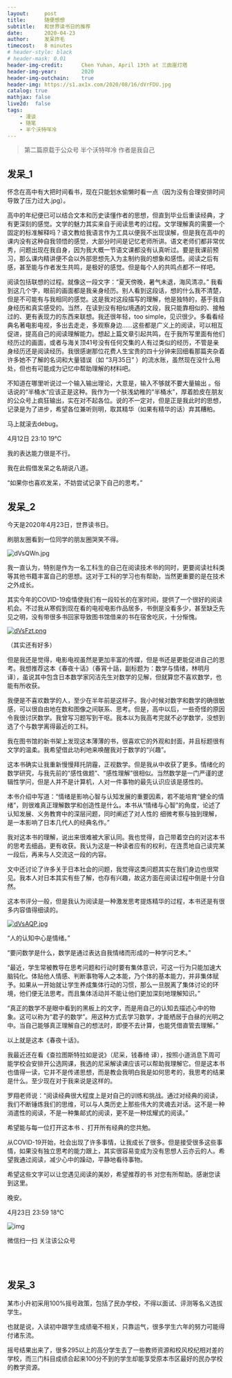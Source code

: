 ```yaml
---
layout:     post
title:      随便想想
subtitle:   和世界读书日的推荐
date:       2020-04-23
author:     发呆炸毛
timecost:   8 minutes
# header-style: black
# header-mask: 0.01
header-img-credit:      Chen Yuhan, April 13th at 三囱崖灯塔
header-img-year:        2020
header-img-outchain:    true
header-img: https://s1.ax1x.com/2020/08/16/dVrFDU.jpg
catalog: true
mathjax: false
live2d:  false
tags:
    - 漫谈
    - 随笔
    - 半个沃特咩冷
---
```


> 第二篇原载于公众号 半个沃特咩冷 作者是我自己

## 发呆_1

怀念在高中有大把时间看书，现在只能划水偷懒时看一点（因为没有合理安排时间导致了压力过大.jpg）。

高中的年纪便已可以结合文本和历史读懂作者的思想，但直到毕业后重读经典，才有更深刻的感觉。文学的魅力其实来自于阅读思考的过程。文学理解真的需要一个固定的标准解释吗？语文教给我语言作为工具以便我不出现误解，但是我在高中的课内没有这种自我领悟的感觉，大部分时间是记忆老师所讲。语文老师们都非常优秀，问题出现在我自身，因为我大概一节语文课都没有认真听过。要是我课前预习，那么课内精讲便不会以外部思想先入为主制约我的想象和感悟。阅读之后有感，甚至能与作者发生共鸣，是极好的感觉。但是每个人的共鸣点都不一样吧。

阅读包括联想的过程。就像这一段文字：“夏天傍晚，暑气未退，海风清凉。” 我看到这几个字，眼前的画面都是我亲身经历。别人看到这段话，想的什么我不清楚，但是不可能有与我相同的感觉。这是我对这段描写的理解，他是独特的，基于我自身经历和真实感受的。当然，在读到没有相似境遇的文段，我只能靠相似的、接触过的、更有表现力的东西来联想。我还很年轻，too simple，见识很少。多看看经典名著电影电视，多出去走走，多观察身边……这些都是广义上的阅读，可以相互促进，提高自己的阅读理解能力。想起上篇文章引起共鸣，在于我所写里面有他们经历过的画面，或者与海关顶41号没有任何交集的人有过类似的经历，不管是亲身经历还是阅读经历。我很感谢那位花费人生宝贵的四十分钟来回细看那篇夹杂着许多她不了解的名词和大量错误（如 “3月35日” ）的流水账，虽然现在没什么用处，但也有可能成为记忆中帮助理解的材料吧。

不知道在哪里听说过一个输入输出理论，大意是，输入不够就不要大量输出 。俗话说的“半桶水”应该正是这种。我作为一个肤浅幼稚的“半桶水”，厚着脸皮在朋友的公众号上疯狂输出，实在对不起各位。说的不一定对，但是正是我此时的思想，记录是为了进步，希望各位兼听则明，取其精华（如果有精华的话）弃其糟粕。

马上就滚去debug。

4月12日 23:10  19℃

我的表达能力很是不行。

我在此假借发呆之名胡说八道。

“如果你也喜欢发呆，不妨尝试记录下自己的思考。”

## 发呆_2

今天是2020年4月23日，世界读书日。

刷朋友圈看到一位同学的朋友圈哭笑不得。

![dVsQWn.jpg](https://s1.ax1x.com/2020/08/16/dVsQWn.jpg)

我一直认为，特别是作为一名工科生的自己在阅读技术书的同时，更要阅读社科类等其他书籍丰富自己的思想。这对于工科的学习也有帮助，当然更重要的是在技术之外成长。

其实今年的COVID-19疫情使我们有一段较长的在家时间，提供了一个很好的阅读机会。不过我从寒假到现在看的电视电影作品居多，书倒是没看多少，甚至缺乏先见之明，没有带很多书回家导致图书馆借来的书在宿舍吃灰，十分惭愧。

[![dVsFzt.png](https://s1.ax1x.com/2020/08/16/dVsFzt.png)](https://imgchr.com/i/dVsFzt)

（其实还有好多）

但是我还是觉得，电影电视虽然是更加丰富的传媒，但是书还是更能促进自己的思考。我想推荐这本《春夜十话》（春宵十話，副标题为：数学与情绪，林明月 译），虽说其中包含日本数学家冈洁先生对数学的见解，但就算您不喜欢数学，也能有所收获。

我便是不喜欢数学的人，至少在半年前是这样子。我小时候对数字和数学的确很敏感，可以很自由地在数和图像之间联系、思考。但是，高中以后，一些奇怪的原因令我很讨厌数学。我曾写习题写到干呕。我本以为我高考完就不必学数学，没想到选了个与数学离得最近的工科。

我在图书馆的新书架上发现这本薄薄的书，很喜欢它的外观和封面，并且标题很有文学的温柔。我希望借此功利地来唤醒我对于数学的“兴趣”。

这本书确实让我重新慢慢拜托阴霾，正视数学。但是我从中收获了更多。情绪化的数学研究，与我先前的“感性做题”、“感性理解”很相似。当然数学是一门严谨的逻辑性学问，但是人并不是计算机，人对一件事物的最先认识应该是感性的。

本书介绍中写道：“情绪是影响心智与认知发展的重要因素，若不能培育“健全的情绪”，则很难真正理解数学和创造性是什么。本书从“情绪与心智”的角度，论述了认知发展、义务教育中的深层问题，同时阐述了对人性的 细微考察与独到理解，是一本影响了日本几代人的经典名作。”

我对这本书的理解，说出来很难被大家认同。我也觉得，自己带着空白的对这本书的思考去细品，更有收获。我认为这是一种读者应有的权利，在连贯地自己读完某一段后，再来与人交流这一段的内容。

文中还讨论了许多关于日本社会的问题，我觉得这类问题其实在我们身边也很常见。我本人对日本其实有些了解，也存有兴趣，故这方面在阅读过程中倒是十分自然。

这本书评分一般，但是我认为阅读是一种激发思考提炼精华的过程，本书还是有很多内容值得细读的。

[![dVsAQP.jpg](https://s1.ax1x.com/2020/08/16/dVsAQP.jpg)](https://imgchr.com/i/dVsAQP)

“人的认知中心是情绪。”

“要问数学是什么，数学是通过表达自我情绪而形成的一种学问艺术。”

“最近，学生常被教导在思考问题和行动时要有集体意识，可这一行为只能加速大脑钝化。体贴他人情感、判断事物等人之本能，乃个体的基本能力，并非集体赋予。如果从一开始就让学生养成集体行动的习惯，那么一旦脱离了集体讨论的环境，他们便无法思考。而且集体活动并不能让他们更加深刻地理解知识。”

“真正的数学不是眼中看到的黑板上的文字，而是用自己的认知去描述心中的物象。这可以称为“君子的数学”。用这种方式去学习数学，才能栖居于白昼的光明之中。当自己能够真正理解自己的想法时，即便不去计算，也能凭借直管去理解。”

以上就是这本《春夜十话》。

我最近还在看《查拉图斯特拉如是说》（尼采，钱春绮 译），按照小道消息下周可能学校会安排开公选网课，我选的尼采解读课应该可以帮助我理解它。但是这本书也值得一读，它并不是传递思想，而是教会我明白我是如何思考的，我思考的结果是什么。至少现在对于我来说是这样的。

罗翔老师说：“阅读经典很大程度上是对自己的训练和挑战。通过对经典的阅读，我们不断锤炼我们的思维，可以与人类历史上那些伟大的灵魂去对话。这不是一种消遣性的阅读，不是一种集邮式的阅读，更不是一种炫耀式的阅读。”

希望能与每一位打开这本书 、打开所有经典的您共勉。

从COVID-19开始，社会出现了许多事情，让我成长了很多。但是接受很多这些事情，如果没有独立思考的能力跟上，其实很容易变成为没有思想人云亦云的人。希望我通过阅读，减少心中的躁动，平静地看待事物。

希望这些文字可以让您遇见阅读的美妙，希望推荐的书 对您有所帮助。感谢您读到这里。

晚安。

4月23日 23:59  18℃

![img](https://mp.weixin.qq.com/mp/qrcode?scene=10000004&size=102&__biz=MzAxMTc4MzA4NA==&mid=100000013&idx=2&sn=6ae853681d6a522f1ca70be57756042e&send_time=1597585884)

微信扫一扫
关注该公众号


<br></br>

## 发呆_3

某市小升初采用100%摇号政策，包括了民办学校，不得以面试、评测等名义选拔学生。

也就是说，入读初中跟学生成绩毫不相关，只靠运气，很多学生六年的努力可能得付诸东流。

摇号结果出来了，很多295以上的高分学生去了一些教师资源和校风校纪相对差的学校，而三门科目成绩合起来100分不到的学生却能享受原本市区最好的民办学校的教学资源。

